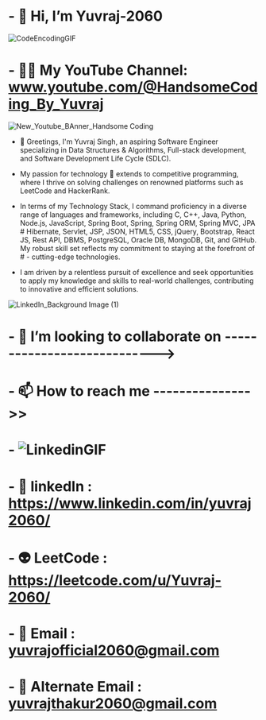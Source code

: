   # - 👋 Hi, I’m Yuvraj-2060                           
  ![CodeEncodingGIF](https://github.com/Yuvraj-2060/Yuvraj-2060/assets/103349788/2372a4b4-adfc-4c76-b55b-0158c968082b)

# - 🧑‍💻 My YouTube Channel: www.youtube.com/@HandsomeCoding_By_Yuvraj

![New_Youtube_BAnner_Handsome Coding](https://github.com/Yuvraj-2060/Yuvraj-2060/assets/103349788/ea908aeb-7127-449f-8f90-3b030832fa41)

 - 👀 Greetings, I'm Yuvraj Singh, an aspiring Software Engineer specializing in Data Structures & Algorithms, Full-stack development, and Software Development Life Cycle (SDLC).

 - My passion for technology 🌱 extends to competitive programming, where I thrive on solving challenges on renowned platforms such as LeetCode and HackerRank.

 - In terms of my Technology Stack, I command proficiency in a diverse range of languages and frameworks, including C, C++, Java, Python, Node.js, JavaScript, Spring Boot, Spring, Spring ORM, Spring MVC, JPA # Hibernate, Servlet, JSP, JSON, HTML5, CSS, jQuery, Bootstrap, React JS, Rest API, DBMS, PostgreSQL, Oracle DB, MongoDB, Git, and GitHub. My robust skill set reflects my commitment to staying at the forefront of # - cutting-edge technologies.

 - I am driven by a relentless pursuit of excellence and seek opportunities to apply my knowledge and skills to real-world challenges, contributing to innovative and efficient solutions.


![LinkedIn_Background Image (1)](https://github.com/Yuvraj-2060/Yuvraj-2060/assets/103349788/23d3a77f-5348-46d9-9023-b4e413bba365)


# - 💞️ I’m looking to collaborate on ---------------------------->
# - 📫 How to reach me --------------->> 

# -  ![LinkedinGIF](https://github.com/Yuvraj-2060/Yuvraj-2060/assets/103349788/ff019f9d-a3da-47f9-a09d-9a3949e84112)
# - 🥷 linkedIn           : https://www.linkedin.com/in/yuvraj2060/


# - 👽 LeetCode           : https://leetcode.com/u/Yuvraj-2060/
# - 📩 Email              : yuvrajofficial2060@gmail.com  
# - 📩 Alternate Email    : yuvrajthakur2060@gmail.com  


<!---
Yuvraj-2060/Yuvraj-2060 is a ✨ special ✨ repository because its `README.md` (this file) appears on your GitHub profile.
You can click the Preview link to take a look at your changes.
--->
